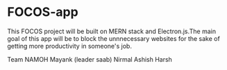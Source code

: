 # FOCOS-app
This FOCOS project will be built on MERN stack and Electron.js.The main goal of this app will be to block the unnnecessary websites for the sake of getting more productivity in someone's job.

Team NAMOH
Mayank (leader saab)
Nirmal 
Ashish 
Harsh
